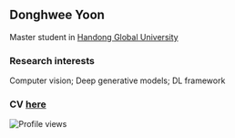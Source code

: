 ## Donghwee Yoon
Master student in [Handong Global University](http://www.handong.edu/eng/)

### Research interests
Computer vision; Deep generative models; DL framework

### CV [here](https://www.notion.so/DonghweeYoon-s-CV-fd4c6dea23c24603927fa308a4937b2a)

![Profile views](https://gpvc.arturio.dev/DonghweeYoon)

<!--
**DonghweeYoon/DonghweeYoon** is a ✨ _special_ ✨ repository because its `README.md` (this file) appears on your GitHub profile.

Here are some ideas to get you started:

- 🔭 I’m currently working on ...
- 🌱 I’m currently learning ...
- 👯 I’m looking to collaborate on ...
- 🤔 I’m looking for help with ...
- 💬 Ask me about ...
- 📫 How to reach me: ...
- 😄 Pronouns: ...
- ⚡ Fun fact: ...
-->
